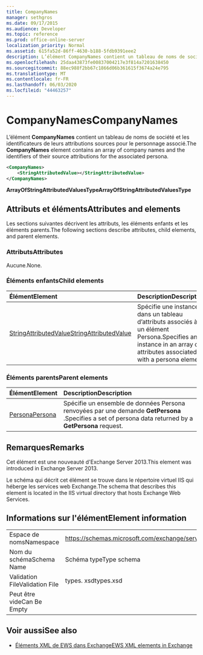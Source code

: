 ```yaml
---
title: CompanyNames
manager: sethgros
ms.date: 09/17/2015
ms.audience: Developer
ms.topic: reference
ms.prod: office-online-server
localization_priority: Normal
ms.assetid: 615fa52d-86ff-4630-b188-5fdb9391eee2
description: L’élément CompanyNames contient un tableau de noms de société et les identificateurs de leurs attributions sources pour le personnage associé.
ms.openlocfilehash: 25daa43873fe00837004217e3f814a7201638450
ms.sourcegitcommit: 88ec988f2bb67c1866d06b361615f3674a24e795
ms.translationtype: MT
ms.contentlocale: fr-FR
ms.lasthandoff: 06/03/2020
ms.locfileid: "44463257"
---
```

# <a name="companynames"></a><span data-ttu-id="eb414-103">CompanyNames</span><span class="sxs-lookup"><span data-stu-id="eb414-103">CompanyNames</span></span>

<span data-ttu-id="eb414-104">L’élément **CompanyNames** contient un tableau de noms de société et les identificateurs de leurs attributions sources pour le personnage associé.</span><span class="sxs-lookup"><span data-stu-id="eb414-104">The **CompanyNames** element contains an array of company names and the identifiers of their source attributions for the associated persona.</span></span> 
  
```XML
<CompanyNames>
    <StringAttributedValue></StringAttributedValue>
</CompanyNames>
```

 <span data-ttu-id="eb414-105">**ArrayOfStringAttributedValuesType**</span><span class="sxs-lookup"><span data-stu-id="eb414-105">**ArrayOfStringAttributedValuesType**</span></span>
## <a name="attributes-and-elements"></a><span data-ttu-id="eb414-106">Attributs et éléments</span><span class="sxs-lookup"><span data-stu-id="eb414-106">Attributes and elements</span></span>

<span data-ttu-id="eb414-107">Les sections suivantes décrivent les attributs, les éléments enfants et les éléments parents.</span><span class="sxs-lookup"><span data-stu-id="eb414-107">The following sections describe attributes, child elements, and parent elements.</span></span>
  
### <a name="attributes"></a><span data-ttu-id="eb414-108">Attributs</span><span class="sxs-lookup"><span data-stu-id="eb414-108">Attributes</span></span>

<span data-ttu-id="eb414-109">Aucune.</span><span class="sxs-lookup"><span data-stu-id="eb414-109">None.</span></span>
  
### <a name="child-elements"></a><span data-ttu-id="eb414-110">Éléments enfants</span><span class="sxs-lookup"><span data-stu-id="eb414-110">Child elements</span></span>

|<span data-ttu-id="eb414-111">**Élément**</span><span class="sxs-lookup"><span data-stu-id="eb414-111">**Element**</span></span>|<span data-ttu-id="eb414-112">**Description**</span><span class="sxs-lookup"><span data-stu-id="eb414-112">**Description**</span></span>|
|:-----|:-----|
|[<span data-ttu-id="eb414-113">StringAttributedValue</span><span class="sxs-lookup"><span data-stu-id="eb414-113">StringAttributedValue</span></span>](stringattributedvalue.md) <br/> |<span data-ttu-id="eb414-114">Spécifie une instance dans un tableau d’attributs associés à un élément Persona.</span><span class="sxs-lookup"><span data-stu-id="eb414-114">Specifies an instance in an array of attributes associated with a persona element.</span></span>  <br/> |
   
### <a name="parent-elements"></a><span data-ttu-id="eb414-115">Éléments parents</span><span class="sxs-lookup"><span data-stu-id="eb414-115">Parent elements</span></span>

|<span data-ttu-id="eb414-116">**Élément**</span><span class="sxs-lookup"><span data-stu-id="eb414-116">**Element**</span></span>|<span data-ttu-id="eb414-117">**Description**</span><span class="sxs-lookup"><span data-stu-id="eb414-117">**Description**</span></span>|
|:-----|:-----|
|[<span data-ttu-id="eb414-118">Persona</span><span class="sxs-lookup"><span data-stu-id="eb414-118">Persona</span></span>](persona.md) <br/> |<span data-ttu-id="eb414-119">Spécifie un ensemble de données Persona renvoyées par une demande **GetPersona** .</span><span class="sxs-lookup"><span data-stu-id="eb414-119">Specifies a set of persona data returned by a **GetPersona** request.</span></span>  <br/> |
   
## <a name="remarks"></a><span data-ttu-id="eb414-120">Remarques</span><span class="sxs-lookup"><span data-stu-id="eb414-120">Remarks</span></span>

<span data-ttu-id="eb414-121">Cet élément est une nouveauté d'Exchange Server 2013.</span><span class="sxs-lookup"><span data-stu-id="eb414-121">This element was introduced in Exchange Server 2013.</span></span>
  
<span data-ttu-id="eb414-122">Le schéma qui décrit cet élément se trouve dans le répertoire virtuel IIS qui héberge les services web Exchange.</span><span class="sxs-lookup"><span data-stu-id="eb414-122">The schema that describes this element is located in the IIS virtual directory that hosts Exchange Web Services.</span></span>
  
## <a name="element-information"></a><span data-ttu-id="eb414-123">Informations sur l'élément</span><span class="sxs-lookup"><span data-stu-id="eb414-123">Element information</span></span>

|||
|:-----|:-----|
|<span data-ttu-id="eb414-124">Espace de noms</span><span class="sxs-lookup"><span data-stu-id="eb414-124">Namespace</span></span>  <br/> |https://schemas.microsoft.com/exchange/services/2006/types  <br/> |
|<span data-ttu-id="eb414-125">Nom du schéma</span><span class="sxs-lookup"><span data-stu-id="eb414-125">Schema Name</span></span>  <br/> |<span data-ttu-id="eb414-126">Schéma type</span><span class="sxs-lookup"><span data-stu-id="eb414-126">Type schema</span></span>  <br/> |
|<span data-ttu-id="eb414-127">Validation File</span><span class="sxs-lookup"><span data-stu-id="eb414-127">Validation File</span></span>  <br/> |<span data-ttu-id="eb414-128">types. xsd</span><span class="sxs-lookup"><span data-stu-id="eb414-128">types.xsd</span></span>  <br/> |
|<span data-ttu-id="eb414-129">Peut être vide</span><span class="sxs-lookup"><span data-stu-id="eb414-129">Can Be Empty</span></span>  <br/> ||
   
## <a name="see-also"></a><span data-ttu-id="eb414-130">Voir aussi</span><span class="sxs-lookup"><span data-stu-id="eb414-130">See also</span></span>



- [<span data-ttu-id="eb414-131">Éléments XML de EWS dans Exchange</span><span class="sxs-lookup"><span data-stu-id="eb414-131">EWS XML elements in Exchange</span></span>](ews-xml-elements-in-exchange.md)

